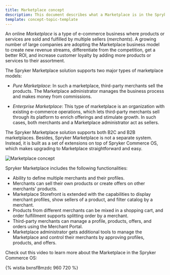 ```yaml
---
title: Marketplace concept
description: This document describes what a Marketplace is in the Spryker Commerce OS.
template: concept-topic-template
---
```


An online *Marketplace* is a type of e-commerce business where products or services are sold and fulfilled by multiple sellers (*merchants*). A growing number of large companies are adopting the Marketplace business model to create new revenue streams, differentiate from the competition, get a better ROI, and increase customer loyalty by adding more products or services to their assortment.

The Spryker Marketplace solution supports two major types of marketplace models:

* *Pure Marketplace*: In such a marketplace, third-party merchants sell the products. The Marketplace administrator manages the business process and makes money from commissions.

* *Enterprise Marketplace*: This type of marketplace is an organization with existing e-commerce operations, which lets third-party merchants sell through its platform to enrich offerings and stimulate growth. In such cases, both merchants and a Marketplace administrator act as sellers.

The Spryker Marketplace solution supports both B2C and B2B marketplaces. Besides, Spryker Marketplace is not a separate system. Instead, it is built as a set of extensions on top of Spryker Commerce OS, which makes upgrading to Marketplace straightforward and easy.

![Marketplace concept](https://spryker.s3.eu-central-1.amazonaws.com/docs/About/Marketplace/Marketplace+Concept/marketplace-concept.png)

Spryker Marketplace includes the following functionalities:

* Ability to define multiple merchants and their profiles.
* Merchants can sell their own products or create offers on other merchants' products.
* Marketplace Storefront is extended with the capabilities to display merchant profiles, show sellers of a product, and filter catalog by a merchant.
* Products from different merchants can be mixed in a shopping cart, and order fulfillment supports splitting order by a merchant.
* Third-party merchants can manage a profile, products, offers, and orders using the Merchant Portal.
* Marketplace administrator gets additional tools to manage the Marketplace and control their merchants by approving profiles, products, and offers.

Check out this video to learn more about the Marketplace in the Spryker Commerce OS:

{% wistia bxnsf8mzdc 960 720 %}
